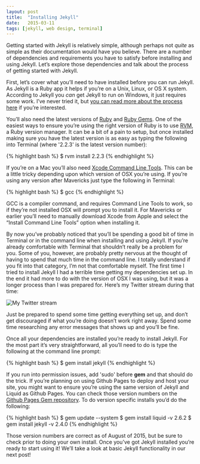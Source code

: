 ```yaml
---
layout: post
title:  "Installing Jekyll"
date:   2015-03-11
tags: [jekyll, web design, terminal]
---
```

Getting started with Jekyll is relatively simple, although perhaps not *quite* as simple as their documentation would have you believe. There are a number of dependencies and requirements you have to satisfy before installing and using Jekyll. Let’s explore those dependencies and talk about the process of getting started with Jekyll.

First, let’s cover what you’ll need to have installed before you can run Jekyll. As Jekyll is a Ruby app it helps if you’re on a Unix, Linux, or OS X system. According to Jekyll you *can* get Jekyll to run on Windows, it just requires some work. I’ve never tried it, but [you can read more about the process here](http://jekyll-windows.juthilo.com/ "jekyll for windows") if you’re interested.

You’ll also need the latest versions of [Ruby](https://www.ruby-lang.org "ruby") and [Ruby Gems](https://rubygems.org/ "ruby gems"). One of the easiest ways to ensure you’re using the right version of Ruby is to use [RVM](https://rvm.io "Ruby version manager"), a Ruby version manager. It can be a bit of a pain to setup, but once installed making sure you have the latest version is as easy as typing the following into Terminal (where '2.2.3' is the latest version number):

{% highlight bash %}
$ rvm install 2.2.3
{% endhighlight %}

If you’re on a Mac you’ll also need [Xcode Command Line Tools](https://developer.apple.com/xcode/ "xcode"). This can be a little tricky depending upon which version of OSX you’re using. If you’re using any version after Mavericks just type the following in Terminal:

{% highlight bash %}
$ gcc
{% endhighlight %}

GCC is a compiler command, and requires Command Line Tools to work, so if they’re not installed OSX will prompt you to install it. For Mavericks or earlier you’ll need to manually download Xcode from Apple and select the “Install Command Line Tools” option when installing it.

By now you’ve probably noticed that you’ll be spending a good bit of time in Terminal or in the command line when installing and using Jekyll. If you’re already comfortable with Terminal that shouldn’t really be a problem for you. Some of you, however, are probably pretty nervous at the thought of having to spend that much time in the command line. I totally understand if you fit into that category, I’m not that comfortable myself. The first time I tried to install Jekyll I had a terrible time getting my dependencies set up. In the end it had more to do with the version of OSX I was using, but it was a longer process than I was prepared for. Here’s my Twitter stream during that time:

![My Twitter stream]({{site.baseurl}}/images/jekyll_install.jpg)

Just be prepared to spend some time getting everything set up, and don’t get discouraged if what you’re doing doesn’t work right away. Spend some time researching any error messages that shows up and you’ll be fine.

Once all your dependencies are installed you’re ready to install Jekyll. For the most part it’s very straightforward, all you’ll need to do is type the following at the command line prompt:

{% highlight bash %}
$ gem install jekyll
{% endhighlight %}

If you run into permission issues, add 'sudo' before **gem** and that should do the trick. If you’re planning on using Github Pages to deploy and host your site, you might want to ensure you’re using the same version of Jekyll and Liquid as Github Pages. You can check those version numbers on the [Github Pages Gem repository](https://github.com/github/pages-gem/blob/master/lib/github-pages.rb "Github Pages"). To do version specific installs you’d do the following:

{% highlight bash %}
$ gem update --system
$ gem install liquid -v 2.6.2
$ gem install jekyll -v 2.4.0
{% endhighlight %}

Those version numbers are correct as of August of 2015, but be sure to check prior to doing your own install. Once you’ve got Jekyll installed you’re ready to start using it! We’ll take a look at basic Jekyll functionality in our next post!
